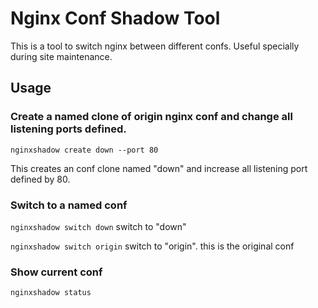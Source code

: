 Nginx Conf Shadow Tool
======================

This is a tool to switch nginx between different confs. Useful specially during site maintenance.

Usage
--------

### Create a named clone of origin nginx conf and change all listening ports defined. 

`nginxshadow create down --port 80`

This creates an conf clone named "down" and increase all listening port defined by 80. 

### Switch to a named conf

`nginxshadow switch down`   switch to "down"

`nginxshadow switch origin`     switch to "origin". this is the original conf

### Show current conf

`nginxshadow status`
